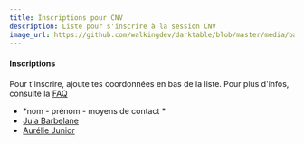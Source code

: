 ```yaml
---
title: Inscriptions pour CNV
description: Liste pour s'inscrire à la session CNV
image_url: https://github.com/walkingdev/darktable/blob/master/media/banner-inscription.png?raw=true
---
```


#### Inscriptions

Pour t'inscrire, ajoute tes coordonnées en bas de la liste.
Pour plus d'infos, consulte la [FAQ](http://walkingdev.fr/#walkingdev/cnv/blob/master/v-34/faq.md)

* *nom - prénom - moyens de contact *
* [Juia Barbelane](mailto:julia.barbelane@gmail.com)
* [Aurélie Junior](mailto:aurelie.junior@gmail.com)
